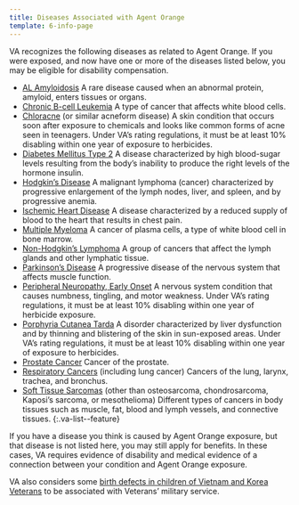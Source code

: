 ```yaml
---
title: Diseases Associated with Agent Orange
template: 6-info-page
---
```


VA recognizes the following diseases as related to Agent Orange. If you were exposed, and now have one or more of the diseases listed below, you may be eligible for disability compensation.

- [AL Amyloidosis](http://www.publichealth.va.gov/exposures/agentorange/conditions/al_amyloidosis.asp)
  A rare disease caused when an abnormal protein, amyloid, enters tissues or organs.
- [Chronic B-cell Leukemia](http://www.publichealth.va.gov/exposures/agentorange/conditions/bcell-leukemia.asp)
  A type of cancer that affects white blood cells.
- [Chloracne](http://www.publichealth.va.gov/exposures/agentorange/conditions/chloracne.asp) (or similar acneform disease)
  A skin condition that occurs soon after exposure to chemicals and looks like common forms of acne seen in teenagers. Under VA’s rating regulations, it must be at least 10% disabling within one year of exposure to herbicides.
- [Diabetes Mellitus Type 2](http://www.publichealth.va.gov/exposures/agentorange/conditions/diabetes.asp)
  A disease characterized by high blood-sugar levels resulting from the body’s inability to produce the right levels of the hormone insulin.
- [Hodgkin’s Disease](http://www.publichealth.va.gov/exposures/agentorange/conditions/hodgkins.asp)
  A malignant lymphoma (cancer) characterized by progressive enlargement of the lymph nodes, liver, and spleen, and by progressive anemia.
- [Ischemic Heart Disease](http://www.publichealth.va.gov/exposures/agentorange/conditions/ischemicheartdisease.asp)
  A disease characterized by a reduced supply of blood to the heart that results in chest pain.
- [Multiple Myeloma](http://www.publichealth.va.gov/exposures/agentorange/conditions/multiple_myeloma.asp)
  A cancer of plasma cells, a type of white blood cell in bone marrow.
- [Non-Hodgkin’s Lymphoma](http://www.publichealth.va.gov/exposures/agentorange/conditions/nonhodgkinslymphoma.asp)
  A group of cancers that affect the lymph glands and other lymphatic tissue.
- [Parkinson’s Disease](http://www.publichealth.va.gov/exposures/agentorange/conditions/parkinsonsdisease.asp)
  A progressive disease of the nervous system that affects muscle function.
- [Peripheral Neuropathy, Early Onset](http://www.publichealth.va.gov/exposures/agentorange/conditions/peripheral_neuropathy.asp)
  A nervous system condition that causes numbness, tingling, and motor weakness. Under VA’s rating regulations, it must be at least 10% disabling within one year of herbicide exposure.
- [Porphyria Cutanea Tarda](http://www.publichealth.va.gov/exposures/agentorange/conditions/porphyria-cutanea-tarda.asp)
  A disorder characterized by liver dysfunction and by thinning and blistering of the skin in sun-exposed areas. Under VA’s rating regulations, it must be at least 10% disabling within one year of exposure to herbicides.
- [Prostate Cancer](http://www.publichealth.va.gov/exposures/agentorange/conditions/prostate_cancer.asp)
  Cancer of the prostate.
- [Respiratory Cancers](http://www.publichealth.va.gov/exposures/agentorange/conditions/respiratory_cancers.asp) (including lung cancer)
  Cancers of the lung, larynx, trachea, and bronchus.
- [Soft Tissue Sarcomas](http://www.publichealth.va.gov/exposures/agentorange/conditions/soft-tissue-sarcoma.asp) (other than osteosarcoma, chondrosarcoma, Kaposi’s sarcoma, or mesothelioma)
  Different types of cancers in body tissues such as muscle, fat, blood and lymph vessels, and connective tissues.
{:.va-list--feature}

If you have a disease you think is caused by Agent Orange exposure, but that disease is not listed here, you may still apply for benefits. In these cases, VA requires evidence of disability and medical evidence of a connection between your condition and Agent Orange exposure.

VA also considers some [birth defects in children of Vietnam and Korea Veterans](http://www.publichealth.va.gov/exposures/agentorange/birth-defects/index.asp) to be associated with Veterans’ military service.
